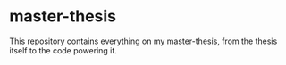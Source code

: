 # master-thesis
This repository contains everything on my master-thesis, from the thesis itself to the code powering it.
